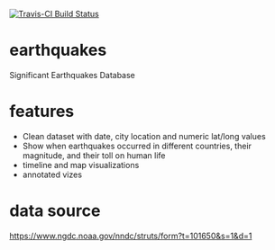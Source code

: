 [![Travis-CI Build Status](https://travis-ci.org/aliciatb/earthquakes.svg?branch=master)](https://travis-ci.org/aliciatb/earthquakes)

# earthquakes
Significant Earthquakes Database

# features
* Clean dataset with date, city location and numeric lat/long values
* Show when earthquakes occurred in different countries, their magnitude, and their toll on human life
* timeline and map visualizations
* annotated vizes

# data source
https://www.ngdc.noaa.gov/nndc/struts/form?t=101650&s=1&d=1
